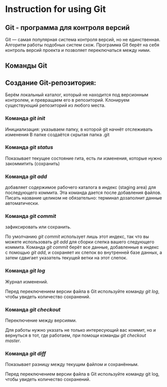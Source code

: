 # Instruction for using Git

## Git - программа для контроля версий
Git — самая популярная система контроля версий, но не единственная. Алгоритм работы подобных систем схож. Программа Git берёт на себя контроль версий проекта и позволяет переключаться между ними.
## Команды Git
## Создание Git-репозитория: 
Берём локальный каталог, который не находится под версионным контролем, и превращаем его в репозиторий. Клонируем существующий репозиторий из любого места. 
### Команда *git init* 
Инициализация: указываем папку, в которой git начнёт отслеживать изменения В папке создаётся скрытая папка .git
### Команда *git status* 
Показывает текущее состояние гита, есть  ли изменения, которые нужно закоммитить (сохранить)
### Команда *git add* 
добавляет содержимое рабочего каталога в индекс (staging area) для последующего коммита. Эта команда дается после добавления файлов. Писать название целиком не обязательно: терминал дозаполнит данные автоматически.
### Команда *git commit*
зафиксировать или сохранить. 

По умолчанию *git commit* использует лишь этот индекс, так что вы можете использовать *git add* для сборки слепка вашего следующего коммита. Команда *git commit* берёт все данные, добавленные в индекс с помощью *git add*, и сохраняет их слепок во внутренней базе данных, а затем сдвигает указатель текущей ветки на этот слепок.
### Команда *git log*
Журнал изменений.

Перед переключением версии файла в Git используйте команду *git log*, чтобы увидеть количество сохранений.
### Команда *git checkout*
Переключение между версиями. 

Для работы нужно указать не только интересующий вас коммит, но и вернуться в тот, где работаем, при помощи команды *git checkout master*.
### Команда *git diff*
Показывает разницу между текущим файлом и сохранённым.

Перед переключением версии файла в Git используйте команду git log, чтобы увидеть количество сохранений.



